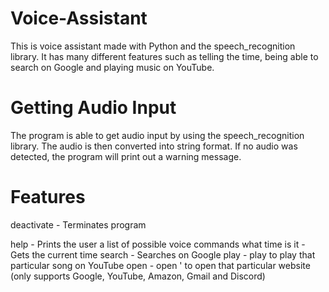 # Voice-Assistant
This is voice assistant made with Python and the speech_recognition library. It has many different features such as telling the time, being able to search on Google and playing music on YouTube.

# Getting Audio Input
The program is able to get audio input by using the speech_recognition library. The audio is then converted into string format. If no audio was detected, the program will print out a warning message. 

# Features
deactivate - Terminates program

help - Prints the user a list of possible voice commands
what time is it - Gets the current time
search <keyword> - Searches <keyword> on Google
play <song> - play <song> to play that particular song on YouTube
open <website> - open <website>' to open that particular website (only supports Google, YouTube, Amazon, Gmail and Discord)



